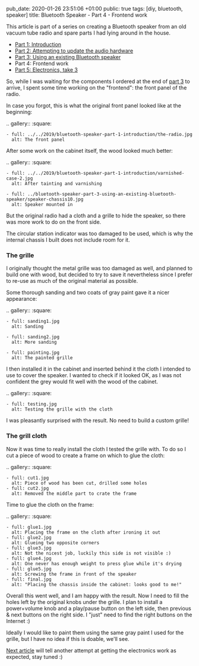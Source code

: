 pub_date: 2020-01-26 23:51:06 +01:00
public: true
tags: [diy, bluetooth, speaker]
title: Bluetooth Speaker - Part 4 - Frontend work

This article is part of a series on creating a Bluetooth speaker from an old vacuum tube radio and spare parts I had lying around in the house.

- [Part 1: Introduction][part1]
- [Part 2: Attempting to update the audio hardware][part2]
- [Part 3: Using an existing Bluetooth speaker][part3]
- Part 4: Frontend work
- [Part 5: Electronics, take 3][part5]

[part1]: /2019/bluetooth-speaker-part-1-introduction
[part2]: /2019/bluetooth-speaker-part-2-audio-hardware
[part3]: /2020/bluetooth-speaker-part-3-using-an-existing-bluetooth-speaker
[part5]: /2020/bluetooth-speaker-part-5-electronics-take-3

So, while I was waiting for the components I ordered at the end of [part 3][part3] to arrive, I spent some time working on the "frontend": the front panel of the radio.

In case you forgot, this is what the original front panel looked like at the beginning:

.. gallery::
    :square:

    - full: ../../2019/bluetooth-speaker-part-1-introduction/the-radio.jpg
      alt: The front panel

After some work on the cabinet itself, the wood looked much better:

.. gallery::
    :square:

    - full: ../../2019/bluetooth-speaker-part-1-introduction/varnished-case-2.jpg
      alt: After tainting and varnishing

    - full: ../bluetooth-speaker-part-3-using-an-existing-bluetooth-speaker/speaker-chassis10.jpg
      alt: Speaker mounted in

But the original radio had a cloth and a grille to hide the speaker, so there was more work to do on the front side.

<!-- break -->

The circular station indicator was too damaged to be used, which is why the internal chassis I built does not include room for it.

### The grille

I originally thought the metal grille was too damaged as well, and planned to build one with wood, but decided to try to save it nevertheless since I prefer to re-use as much of the original material as possible.

Some thorough sanding and two coats of gray paint gave it a nicer appearance:

.. gallery::
    :square:

    - full: sanding1.jpg
      alt: Sanding

    - full: sanding2.jpg
      alt: More sanding

    - full: painting.jpg
      alt: The painted grille

I then installed it in the cabinet and inserted behind it the cloth I intended to use to cover the speaker. I wanted to check if it looked OK, as I was not confident the grey would fit well with the wood of the cabinet.

.. gallery::
    :square:

    - full: testing.jpg
      alt: Testing the grille with the cloth

I was pleasantly surprised with the result. No need to build a custom grille!

### The grill cloth

Now it was time to really install the cloth I tested the grille with. To do so I cut a piece of wood to create a frame on which to glue the cloth:

.. gallery::
    :square:

    - full: cut1.jpg
      alt: Piece of wood has been cut, drilled some holes
    - full: cut2.jpg
      alt: Removed the middle part to crate the frame

Time to glue the cloth on the frame:

.. gallery::
    :square:

    - full: glue1.jpg
      alt: Placing the frame on the cloth after ironing it out
    - full: glue2.jpg
      alt: Glueing two opposite corners
    - full: glue3.jpg
      alt: Not the nicest job, luckily this side is not visible :)
    - full: glue4.jpg
      alt: One never has enough weight to press glue while it's drying
    - full: glue5.jpg
      alt: Screwing the frame in front of the speaker
    - full: final.jpg
      alt: "Placing the chassis inside the cabinet: looks good to me!"

Overall this went well, and I am happy with the result. Now I need to fill the holes left by the original knobs under the grille. I plan to install a power+volume knob and a play/pause button on the left side, then previous & next buttons on the right side. I "just" need to find the right buttons on the Internet :)

Ideally I would like to paint them using the same gray paint I used for the grille, but I have no idea if this is doable, we'll see.

[Next article][part5] will tell another attempt at getting the electronics work as expected, stay tuned :)
